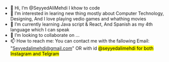 - 👋 Hi, I’m @SeyyedAliMehdi I khow to code
- 👀 I’m interested in learing new thing mostly about Computer Technology, Designing, And I love playing vedio games and whathing movies
- 🌱 I’m currently learning Java script & React, And Spanish as my 4th language which I can speak
- 💞️ I’m looking to collaborate on ...
- 📫 How to reach me: You can contact me with the fallowing Email: "Seyyedalimehdi@gmail.com" OR with id <mark>@seyyedalimehdi<mark> for both Instagram and Telgram

<!---
SeyyedAliMehdi/SeyyedAliMehdi is a ✨ special ✨ repository because its `README.md` (this file) appears on your GitHub profile.
You can click the Preview link to take a look at your changes.
--->
